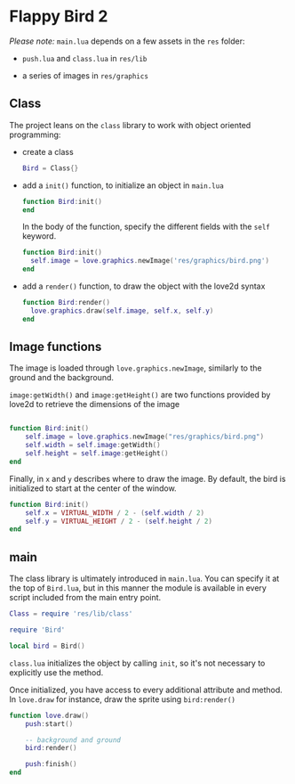 # Flappy Bird 2

_Please note:_ `main.lua` depends on a few assets in the `res` folder:

- `push.lua` and `class.lua` in `res/lib`

- a series of images in `res/graphics`

## Class

The project leans on the `class` library to work with object oriented programming:

- create a class

  ```lua
  Bird = Class{}
  ```

- add a `init()` function, to initialize an object in `main.lua`

  ```lua
  function Bird:init()
  end
  ```

  In the body of the function, specify the different fields with the `self` keyword.

  ```lua
  function Bird:init()
    self.image = love.graphics.newImage('res/graphics/bird.png')
  end
  ```

- add a `render()` function, to draw the object with the love2d syntax

  ```lua
  function Bird:render()
    love.graphics.draw(self.image, self.x, self.y)
  end
  ```

## Image functions

The image is loaded through `love.graphics.newImage`, similarly to the ground and the background.

`image:getWidth()` and `image:getHeight()` are two functions provided by love2d to retrieve the dimensions of the image

```lua

function Bird:init()
    self.image = love.graphics.newImage("res/graphics/bird.png")
    self.width = self.image:getWidth()
    self.height = self.image:getHeight()
end
```

Finally, in `x` and `y` describes where to draw the image. By default, the bird is initialized to start at the center of the window.

```lua
function Bird:init()
    self.x = VIRTUAL_WIDTH / 2 - (self.width / 2)
    self.y = VIRTUAL_HEIGHT / 2 - (self.height / 2)
end
```

## main

The class library is ultimately introduced in `main.lua`. You can specify it at the top of `Bird.lua`, but in this manner the module is available in every script included from the main entry point.

```lua
Class = require 'res/lib/class'

require 'Bird'

local bird = Bird()
```

`class.lua` initializes the object by calling `init`, so it's not necessary to explicitly use the method.

Once initialized, you have access to every additional attribute and method. In `love.draw` for instance, draw the sprite using `bird:render()`

```lua
function love.draw()
    push:start()

    -- background and ground
    bird:render()

    push:finish()
end
```
